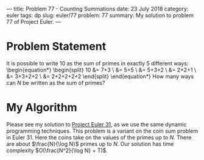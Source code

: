 ‐‐‐
title: Problem 77 - Counting Summations
date: 23 July 2018
category: euler
tags: dp
slug: euler/77
problem: 77
summary: My solution to problem 77 of Project Euler.
‐‐‐

# Problem Statement

It is possible to write 10 as the sum of primes in exactly 5 different ways:
\begin{equation*}
	\begin{split}
		10 &= 7+3 \\
		&= 5+5 \\
		&= 5+3+2 \\
		&= 2+2+1 \\
		&= 3+3+2+2 \\
		&= 2+2+2+2+2
	\end{split}
\end{equation*}
How many ways can $N$ be written as the sum of primes?

# My Algorithm

Please see my solution to [Project Euler 31](../31/), as we use the same dynamic programming techniques.
This problem is a variant on the coin sum problem in Euler 31.
Here the coins take on the values of the primes up to $N$.
There are about $\frac{N}{\log N}$ primes up to $N$.
Our solution has time complexity $O(\frac{N^2}{\log N} + T)$.